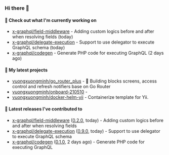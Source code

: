 ### Hi there 👋

#### 👷 Check out what I'm currently working on

- [x-graphql/field-middleware](https://github.com/x-graphql/field-middleware) - Adding custom logics before and after when resolving fields (today)
- [x-graphql/delegate-execution](https://github.com/x-graphql/delegate-execution) - Support to use delegator to execute GraphQL schema (today)
- [x-graphql/codegen](https://github.com/x-graphql/codegen) - Generate PHP code for executing GraphQL (2 days ago)

#### 🌱 My latest projects

- [vuongxuongminh/go_router_plus](https://github.com/vuongxuongminh/go_router_plus) - :office: Building blocks screens, access control and refresh notifiers base on Go Router
- [vuongxuongminh/onboard-210510](https://github.com/vuongxuongminh/onboard-210510) - 
- [vuongxuongminh/docker-helm-yii](https://github.com/vuongxuongminh/docker-helm-yii) - Containerize template for Yii.

#### 🔭 Latest releases I've contributed to

- [x-graphql/field-middleware](https://github.com/x-graphql/field-middleware) ([0.2.0](https://github.com/x-graphql/field-middleware/releases/tag/0.2.0), today) - Adding custom logics before and after when resolving fields
- [x-graphql/delegate-execution](https://github.com/x-graphql/delegate-execution) ([0.9.0](https://github.com/x-graphql/delegate-execution/releases/tag/0.9.0), today) - Support to use delegator to execute GraphQL schema
- [x-graphql/codegen](https://github.com/x-graphql/codegen) ([0.1.0](https://github.com/x-graphql/codegen/releases/tag/0.1.0), 2 days ago) - Generate PHP code for executing GraphQL
